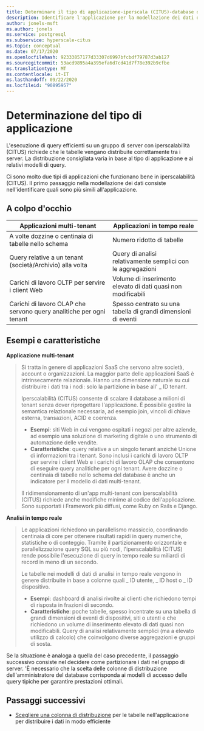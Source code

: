 ```yaml
---
title: Determinare il tipo di applicazione-iperscala (CITUS)-database di Azure per PostgreSQL
description: Identificare l'applicazione per la modellazione dei dati distribuita efficace
author: jonels-msft
ms.author: jonels
ms.service: postgresql
ms.subservice: hyperscale-citus
ms.topic: conceptual
ms.date: 07/17/2020
ms.openlocfilehash: 92333857177d33307d6997bfcbdf79787d3ab127
ms.sourcegitcommit: 53acd9895a4a395efa6d7cd41d7f78e392b9cfbe
ms.translationtype: MT
ms.contentlocale: it-IT
ms.lasthandoff: 09/22/2020
ms.locfileid: "90895957"
---
```

# <a name="determining-application-type"></a>Determinazione del tipo di applicazione

L'esecuzione di query efficienti su un gruppo di server con iperscalabilità (CITUS) richiede che le tabelle vengano distribuite correttamente tra i server. La distribuzione consigliata varia in base al tipo di applicazione e ai relativi modelli di query.

Ci sono molto due tipi di applicazioni che funzionano bene in iperscalabilità (CITUS). Il primo passaggio nella modellazione dei dati consiste nell'identificare quali sono più simili all'applicazione.

## <a name="at-a-glance"></a>A colpo d'occhio

| Applicazioni multi-tenant                                 | Applicazioni in tempo reale                                |
|-----------------------------------------------------------|-------------------------------------------------------|
| A volte dozzine o centinaia di tabelle nello schema          | Numero ridotto di tabelle                                |
| Query relative a un tenant (società/Archivio) alla volta | Query di analisi relativamente semplici con le aggregazioni |
| Carichi di lavoro OLTP per servire i client Web                    | Volume di inserimento elevato di dati quasi non modificabili           |
| Carichi di lavoro OLAP che servono query analitiche per ogni tenant   | Spesso centrato su una tabella di grandi dimensioni di eventi            |

## <a name="examples-and-characteristics"></a>Esempi e caratteristiche

**Applicazione multi-tenant**

> Si tratta in genere di applicazioni SaaS che servono altre società, account o organizzazioni. La maggior parte delle applicazioni SaaS è intrinsecamente relazionale. Hanno una dimensione naturale su cui distribuire i dati tra i nodi: solo la partizione in base all' \_ ID tenant.
>
> Iperscalabilità (CITUS) consente di scalare il database a milioni di tenant senza dover riprogettare l'applicazione. È possibile gestire la semantica relazionale necessaria, ad esempio join, vincoli di chiave esterna, transazioni, ACID e coerenza.
>
> -   **Esempi**: siti Web in cui vengono ospitati i negozi per altre aziende, ad esempio una soluzione di marketing digitale o uno strumento di automazione delle vendite.
> -   **Caratteristiche**: query relative a un singolo tenant anziché Unione di informazioni tra i tenant. Sono inclusi i carichi di lavoro OLTP per servire i client Web e i carichi di lavoro OLAP che consentono di eseguire query analitiche per ogni tenant. Avere dozzine o centinaia di tabelle nello schema del database è anche un indicatore per il modello di dati multi-tenant.
>
> Il ridimensionamento di un'app multi-tenant con iperscalabilità (CITUS) richiede anche modifiche minime al codice dell'applicazione. Sono supportati i Framework più diffusi, come Ruby on Rails e Django.

**Analisi in tempo reale**

> Le applicazioni richiedono un parallelismo massiccio, coordinando centinaia di core per ottenere risultati rapidi in query numeriche, statistiche o di conteggio.  Tramite il partizionamento orizzontale e parallelizzazione query SQL su più nodi, l'iperscalabilità (CITUS) rende possibile l'esecuzione di query in tempo reale su miliardi di record in meno di un secondo.
>
> Le tabelle nei modelli di dati di analisi in tempo reale vengono in genere distribuite in base a colonne quali \_ ID utente, \_ ID host o \_ ID dispositivo.
>
> -   **Esempi**: dashboard di analisi rivolte ai clienti che richiedono tempi di risposta in frazioni di secondo.
> -   **Caratteristiche**: poche tabelle, spesso incentrate su una tabella di grandi dimensioni di eventi di dispositivi, siti o utenti e che richiedono un volume di inserimento elevato di dati quasi non modificabili. Query di analisi relativamente semplici (ma a elevato utilizzo di calcolo) che coinvolgono diverse aggregazioni e gruppi di sosta.

Se la situazione è analoga a quella del caso precedente, il passaggio successivo consiste nel decidere come partizionare i dati nel gruppo di server. \'È necessario che la scelta delle colonne di distribuzione dell'amministratore del database corrisponda ai modelli di accesso delle query tipiche per garantire prestazioni ottimali.

## <a name="next-steps"></a>Passaggi successivi

* [Scegliere una colonna di distribuzione](concepts-hyperscale-choose-distribution-column.md) per le tabelle nell'applicazione per distribuire i dati in modo efficiente
